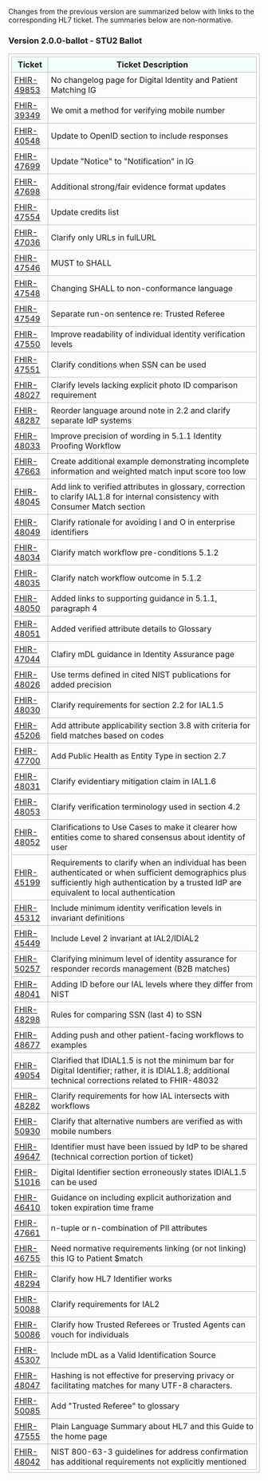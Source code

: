 Changes from the previous version are summarized below with links to the corresponding HL7 ticket. The summaries below are non-normative.

### Version 2.0.0-ballot - STU2 Ballot

|Ticket|Ticket Description|
|---------|----------|
|[FHIR-49853](https://jira.hl7.org/browse/FHIR-49853)|No changelog page for Digital Identity and Patient Matching IG|
|[FHIR-39349](https://jira.hl7.org/browse/FHIR-39349)|We omit a method for verifying mobile number|
|[FHIR-40548](https://jira.hl7.org/browse/FHIR-40548)|Update to OpenID section to include responses|
|[FHIR-47699](https://jira.hl7.org/browse/FHIR-47699)|Update "Notice" to "Notification" in IG|
|[FHIR-47698](https://jira.hl7.org/browse/FHIR-47698)|Additional strong/fair evidence format updates|
|[FHIR-47554](https://jira.hl7.org/browse/FHIR-47554)|Update credits list|
|[FHIR-47036](https://jira.hl7.org/browse/FHIR-47036)|Clarify only URLs in fulLURL|
|[FHIR-47546](https://jira.hl7.org/browse/FHIR-47546)|MUST to SHALL|
|[FHIR-47548](https://jira.hl7.org/browse/FHIR-47548)|Changing SHALL to non-conformance language|
|[FHIR-47549](https://jira.hl7.org/browse/FHIR-47549)|Separate run-on sentence re: Trusted Referee|   
|[FHIR-47550](https://jira.hl7.org/browse/FHIR-47550)|Improve readability of individual identity verification levels|
|[FHIR-47551](https://jira.hl7.org/browse/FHIR-47551)|Clarify conditions when SSN can be used|
|[FHIR-48027](https://jira.hl7.org/browse/FHIR-48027)|Clarify levels lacking explicit photo ID comparison requirement|
|[FHIR-48287](https://jira.hl7.org/browse/FHIR-48287)|Reorder language around note in 2.2 and clarify separate IdP systems|
|[FHIR-48033](https://jira.hl7.org/browse/FHIR-48033)|Improve precision of wording in 5.1.1 Identity Proofing Workflow|
|[FHIR-47663](https://jira.hl7.org/browse/FHIR-47663)|Create additional example demonstrating incomplete information and weighted match input score too low|
|[FHIR-48045](https://jira.hl7.org/browse/FHIR-48045)|Add link to verified attributes in glossary, correction to clarify IAL1.8 for internal consistency with Consumer Match section|
|[FHIR-48049](https://jira.hl7.org/browse/FHIR-48049)|Clarify rationale for avoiding I and O in enterprise identifiers|
|[FHIR-48034](https://jira.hl7.org/browse/FHIR-48034)|Clarify match workflow pre-conditions 5.1.2|
|[FHIR-48035](https://jira.hl7.org/browse/FHIR-48035)|Clarify natch workflow outcome in 5.1.2|
|[FHIR-48050](https://jira.hl7.org/browse/FHIR-48050)|Added links to supporting guidance in 5.1.1, paragraph 4|
|[FHIR-48051](https://jira.hl7.org/browse/FHIR-48051)|Added verified attribute details to Glossary|
|[FHIR-47044](https://jira.hl7.org/browse/FHIR-47044)|Clafiry mDL guidance in Identity Assurance page|
|[FHIR-48026](https://jira.hl7.org/browse/FHIR-48026)|Use terms defined in cited NIST publications for added precision|
|[FHIR-48030](https://jira.hl7.org/browse/FHIR-48030)|Clarify requirements for section 2.2 for IAL1.5|
|[FHIR-45206](https://jira.hl7.org/browse/FHIR-45206)|Add attribute applicability section 3.8 with criteria for field matches based on codes|
|[FHIR-47700](https://jira.hl7.org/browse/FHIR-47700)|Add Public Health as Entity Type in section 2.7|
|[FHIR-48031](https://jira.hl7.org/browse/FHIR-48031)|Clarify evidentiary mitigation claim in IAL1.6|
|[FHIR-48053](https://jira.hl7.org/browse/FHIR-48053)|Clarify verification terminology used in section 4.2|
|[FHIR-48052](https://jira.hl7.org/browse/FHIR-48052)|Clarifications to Use Cases to make it clearer how entities come to shared consensus about identity of user|
|[FHIR-45199](https://jira.hl7.org/browse/FHIR-45199)|Requirements to clarify when an individual has been authenticated or when sufficient demographics plus sufficiently high authentication by a trusted IdP are equivalent to local authentication|
|[FHIR-45312](https://jira.hl7.org/browse/FHIR-45312)|Include minimum identity verification levels in invariant definitions|
|[FHIR-45449](https://jira.hl7.org/browse/FHIR-45449)|Include Level 2 invariant at IAL2/IDIAL2|
|[FHIR-50257](https://jira.hl7.org/browse/FHIR-50257)|Clarifying minimum level of identity assurance for responder records management (B2B matches)|
|[FHIR-48041](https://jira.hl7.org/browse/FHIR-48041)|Adding ID before our IAL levels where they differ from NIST|
|[FHIR-48298](https://jira.hl7.org/browse/FHIR-48298)|Rules for comparing SSN (last 4) to SSN|
|[FHIR-48677](https://jira.hl7.org/browse/FHIR-48677)|Adding push and other patient-facing workflows to examples|
|[FHIR-49054](https://jira.hl7.org/browse/FHIR-49054)|Clarified that IDIAL1.5 is not the minimum bar for Digital Identifier; rather, it is IDIAL1.8; additional technical corrections related to FHIR-48032|
|[FHIR-48282](https://jira.hl7.org/browse/FHIR-48282)|Clarify requirements for how IAL intersects with workflows|
|[FHIR-50930](https://jira.hl7.org/browse/FHIR-50930)|Clarify that alternative numbers are verified as with mobile numbers|
|[FHIR-49647](https://jira.hl7.org/browse/FHIR-49647)|Identifier must have been issued by IdP to be shared (technical correction portion of ticket)|
|[FHIR-51016](https://jira.hl7.org/browse/FHIR-51016)|Digital Identifier section erroneously states IDIAL1.5 can be used|
|[FHIR-46410](https://jira.hl7.org/browse/FHIR-46410)|Guidance on including explicit authorization and token expiration time frame|
|[FHIR-47661](https://jira.hl7.org/browse/FHIR-47661)|n-tuple or n-combination of PII attributes|
|[FHIR-46755](https://jira.hl7.org/browse/FHIR-46755)|Need normative requirements linking (or not linking) this IG to Patient $match|
|[FHIR-48294](https://jira.hl7.org/browse/FHIR-48294)|Clarify how HL7 Identifier works|
|[FHIR-50088](https://jira.hl7.org/browse/FHIR-50088)|Clarify requirements for IAL2|
|[FHIR-50086](https://jira.hl7.org/browse/FHIR-50086)|Clarify how Trusted Referees or Trusted Agents can vouch for individuals|
|[FHIR-45307](https://jira.hl7.org/browse/FHIR-45307)|Include mDL as a Valid Identification Source|
|[FHIR-48047](https://jira.hl7.org/browse/FHIR-48047)|Hashing is not effective for preserving privacy or facilitating matches for many UTF-8 characters.|
|[FHIR-50085](https://jira.hl7.org/browse/FHIR-50085)|Add "Trusted Referee" to glossary|
|[FHIR-47555](https://jira.hl7.org/browse/FHIR-47555)|Plain Language Summary about HL7 and this Guide to the home page|
|[FHIR-48042](https://jira.hl7.org/browse/FHIR-48042)|NIST 800-63-3 guidelines for address confirmation has additional requirements not explicitly mentioned|



<style>
table, th, td 
{
  border: 1px solid Silver; 
  padding: 5px
}
th {
  background: Azure; 
}
</style>

